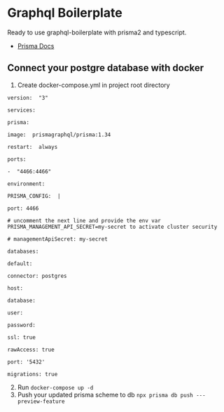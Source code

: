 # Graphql Boilerplate

Ready to use graphql-boilerplate with prisma2 and typescript.

- [Prisma Docs](https://www.prisma.io/docs/getting-started/setup-prisma/start-from-scratch-typescript-postgres)

## Connect your postgre database with docker

1.  Create docker-compose.yml in project root directory

```
version:  "3"

services:

prisma:

image:  prismagraphql/prisma:1.34

restart:  always

ports:

-  "4466:4466"

environment:

PRISMA_CONFIG:  |

port: 4466

# uncomment the next line and provide the env var PRISMA_MANAGEMENT_API_SECRET=my-secret to activate cluster security

# managementApiSecret: my-secret

databases:

default:

connector: postgres

host:

database:

user:

password:

ssl: true

rawAccess: true

port: '5432'

migrations: true
```

2.  Run `docker-compose up -d`
3.  Push your updated prisma scheme to db
    `npx prisma db push ---preview-feature`
